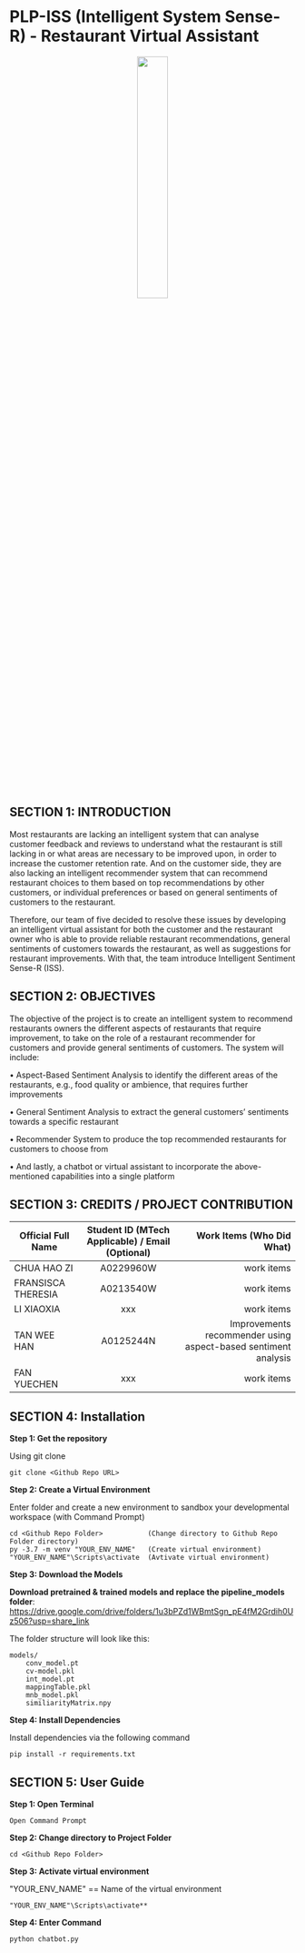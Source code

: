 # PLP-ISS (Intelligent System Sense-R) - Restaurant Virtual Assistant

 <p align="center" width="100%">
    <img width="33%" src="https://cdn.icon-icons.com/icons2/3347/PNG/512/chef_cook_man_avatar_icon_210168.png"> 
</p>
  

## **SECTION 1: INTRODUCTION**

<p>Most restaurants are lacking an intelligent system that can analyse customer feedback and reviews to understand what the restaurant is still lacking in or what areas are necessary to be improved upon, in order to increase the customer retention rate. And on the customer side, they are also lacking an intelligent recommender system that can recommend restaurant choices to them based on top recommendations by other customers, or individual preferences or based on general sentiments of customers to the restaurant.

Therefore, our team of five decided to resolve these issues by developing an intelligent virtual assistant for both the customer and the restaurant owner who is able to provide reliable restaurant recommendations, general sentiments of customers towards the restaurant, as well as suggestions for restaurant improvements. With that, the team introduce Intelligent Sentiment Sense-R (ISS). </p>



## **SECTION 2: OBJECTIVES** 

The objective of the project is to create an intelligent system to recommend restaurants owners the different aspects of restaurants that require improvement, to take on the role of a restaurant recommender for customers and provide general sentiments of customers. The system will include:

•	Aspect-Based Sentiment Analysis to identify the different areas of the restaurants, e.g., food quality or ambience, that requires further improvements

•	General Sentiment Analysis to extract the general customers’ sentiments towards a specific restaurant

•	Recommender System to produce the top recommended restaurants for customers to choose from

•	And lastly, a chatbot or virtual assistant to incorporate the above-mentioned capabilities into a single platform



## **SECTION 3: CREDITS / PROJECT CONTRIBUTION**

| Official Full Name        | Student ID (MTech Applicable) / Email (Optional)          | Work Items (Who Did What)  |
| ------------- |:-------------:| -----:|
| CHUA HAO ZI      | A0229960W | work items |
| FRANSISCA THERESIA       | A0213540W      |   work items |
| LI XIAOXIA | xxx      |    work items |
| TAN WEE HAN | A0125244N     |    Improvements recommender using aspect-based sentiment analysis |
| FAN YUECHEN | xxx      |    work items |


## **SECTION 4: Installation**


**Step 1: Get the repository**

Using git clone 
```
git clone <Github Repo URL>
```
**Step 2: Create a Virtual Environment**

Enter folder and create a new environment to sandbox your developmental workspace (with Command Prompt)
```
cd <Github Repo Folder>           (Change directory to Github Repo Folder directory)
py -3.7 -m venv "YOUR_ENV_NAME"   (Create virtual environment)
"YOUR_ENV_NAME"\Scripts\activate  (Avtivate virtual environment)
```

**Step 3: Download the Models**

**Download pretrained & trained models and replace the pipeline_models folder**: https://drive.google.com/drive/folders/1u3bPZd1WBmtSgn_pE4fM2Grdih0Uz506?usp=share_link

The folder structure will look like this:
```
models/
    conv_model.pt
    cv-model.pkl
    int_model.pt
    mappingTable.pkl
    mnb_model.pkl
    similiarityMatrix.npy
```

**Step 4: Install Dependencies**

Install dependencies via the following command
```
pip install -r requirements.txt
```


## **SECTION 5: User Guide**


**Step 1: Open Terminal**

```
Open Command Prompt
```

**Step 2: Change directory to Project Folder**

```
cd <Github Repo Folder>
```

**Step 3: Activate virtual environment** 

"YOUR_ENV_NAME" == Name of the virtual environment

```
"YOUR_ENV_NAME"\Scripts\activate**
```

**Step 4: Enter Command**

```
python chatbot.py
```
